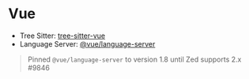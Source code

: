 # Vue

- Tree Sitter: [tree-sitter-vue](https://github.com/zed-industries/tree-sitter-vue)
- Language Server: [@vue/language-server](https://github.com/vuejs/language-tools/tree/master/packages/language-server)

> Pinned `@vue/language-server` to version 1.8 until Zed supports 2.x #9846

